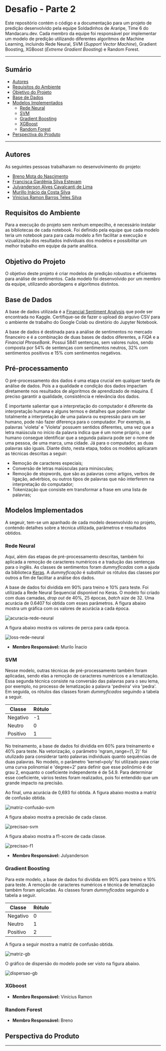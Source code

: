 # Desafio - Parte 2

Este repositório contém o código e a documentação para um projeto de predição desenvolvido pela equipe Soldadinhos de Araripe, Time 6 do Mandacaru.dev. Cada membro da equipe foi responsável por implementar um modelo de predição utilizando diferentes algoritmos de Machine Learning, incluindo Rede Neural, SVM (*Support Vector Machine*), Gradient Boosting, XGBoost (*Extreme Gradient Boosting*) e Random Forest. 

*******
## Sumário

 - [Autores](#autores)
 - [Requisitos do Ambiente](#requisitos)
 - [Objetivo do Projeto](#objetivo)
 - [Base de Dados](#dataset)
 - [Modelos Implementados](#modelos)
   - [Rede Neural](#rede-neural)
   - [SVM](#svm)
   - [Gradient Boosting](#gb)
   - [XGBoost](#xgb)
   - [Random Forest](#rf)
 - [Perspectiva do Produto](#produto)

*******

<div id = 'autores' />
  
## Autores 

As seguintes pessoas trabalharam no desenvolvimento do projeto:

- [Breno Mota do Nascimento](https://github.com/Escumalha)
- [Francisca Gardênia Silva Estevam](https://github.com/gardeniaestevam)
- [Julyanderson Alves Cavalcanti de Lima](https://github.com/ansderson122)
- [Murillo Inácio da Costa Silva](https://github.com/likotrico)
- [Vinicius Ramon Barros Teles Silva](https://github.com/ViniRamon1)

<div id = 'requisitos' />

## Requisitos do Ambiente

Para a execução do projeto sem nenhum empecilho, é necessário instalar as bibliotecas de cada notebook. Foi definido pela equipe que cada modelo teria um notebook para para cada modelo a fim facilitar a execução e vizualização dos resultados individuais dos modelos e possibilitar um melhor trabalho em equipe da parte analitica.

<div id = 'objetivo' />

## Objetivo do Projeto

O objetivo deste projeto é criar modelos de predição robustos e eficientes para análise de sentimentos. Cada modelo foi desenvolvido por um membro da equipe, utilizando abordagens e algoritmos distintos.

<div id = 'dataset' />

## Base de Dados

A base de dados utilizada é a [Financial Sentiment Analysis](https://www.kaggle.com/datasets/sbhatti/financial-sentiment-analysis) que pode ser encontrada no Kaggle. Certifique-se de fazer o upload do arquivo CSV para o ambiente de trabalho do Google Colab ou diretório do Jupyter Notebook.

A base de dados é destinada para a análise de sentimentos no mercado financeiro e é a combinação de duas bases de dados diferentes, a *FiQA* e a *Financial PhraseBank*. Possui 5841 sentenças, sem valores nulos, sendo composta por 54% de sentenças com sentimentos neutros, 32% com sentimentos positivos e 15% com sentimentos negativos.

<div id = 'prepro' />

## Pré-processamento 

O pré-processamento dos dados é uma etapa crucial em qualquer tarefa de análise de dados. Pois a a qualidade e condição dos dados impactam diretamente nos resultados de algoritmos de aprendizado de máquina. É preciso garantir a qualidade, consistência e relevância dos dados. 

É importante salientar que a interpretação do computador é diferente da interpretação humana e alguns termos e detalhes que podem mudar totalmente a interpretação de uma palavra ou expressão para um ser humano, pode não fazer diferença para o computador. Por exemplo, as palavras 'violeta' e 'Violeta' possuem sentidos diferentes, uma vez que a letra maiúscula no início da palavra indica que é um nome próprio, o ser humano consegue identificar que a segunda palavra pode ser o nome de uma pessoa, de uma marca, uma cidade. Já para o computador, as duas palavras são iguais. Diante disto, nesta etapa, todos os modelos aplicaram as técnicas descritas a seguir:

- Remoção de caracteres especiais;
- Conversão de letras maiúsculas para minúsculas;
- Remoção de stopwords, que são as palavras como artigos, verbos de ligação, advérbios, ou outros tipos de palavras que não interferem na interpretação do computador;
- Tokenização que consiste em transformar a frase em uma lista de palavras;

<div id = 'modelos' />

## Modelos Implementados

A segeuir, tem-se um apanhado de cada modelo desenvolvido no projeto, contendo detalhes sobre a técnica utilizada, parâmetros e resultados obtidos. 

<div id='rede-neural'/>
 
### Rede Neural

Aqui, além das etapas de pré-processamento descritas, também foi aplicada a remoção de caracteres numéricos e a tradução das sentenças para o inglês. As classes de sentimentos foram *dummyficadas* com a ajuda da biblioteca [Keras](https://keras.io/). A *dummyficação* é substituir os rótulos das classes por outros a fim de facilitar a análise dos dados. 

A base de dados foi dividida em 90% para treino e 10% para teste. Foi utilizada a Rede Neural Sequencial disponível no Keras. O modelo foi criado com duas camadas, *drop out* de 40%, 25 épocas, *batch size* de 32. Uma acurácia de 0.6407 foi obtida com esses parâmetros. A figura abaixo mostra um gráfica com os valores de acurácia a cada época. 

![acuracia-rede-neural](https://github.com/gardeniaestevam/time6-mandacaru.dev/assets/72508388/f775acd5-d900-4915-8f20-f7d741412409)

A figura abaixo mostra os valores de perca para cada época.

![loss-rede-neural](https://github.com/gardeniaestevam/time6-mandacaru.dev/assets/72508388/ff75d86f-aaaa-4546-b524-0d4e54a17074)

* **Membro Responsável:** Murilo Ínacio

<div id='svm'/>

### SVM 

Nesse modelo, outras técnicas de pré-processamento também foram aplicadas, sendo elas a remoção de caracteres numéricos e a lematização. Essa segunda técnica consiste na conversão das palavras para o seu lema, por exemplo, no processo de lematização a palavra 'pedreira' vira 'pedra'. Em seguida, os rótulos das classes foram *dummyficados* seguindo a tabela a seguir.

Classe   | Rótulo
--------- | ------
Negativo | -1
Neutro | 0
Positivo | 1

No treinamento, a base de dados foi dividida em 60% para treinamento e 40% para teste. Na vetorização, o parâmetro 'ngram_range=(1, 2)' foi utulizado para considerar tanto palavras individuais quanto sequências de duas palavras. No modelo, o parâmetro 'kernel=poly' foi utilizado para criar uma curva polinomial e 'degree=2' para definir que esse polinômio é de grau 2, enquanto o coeficiente independente é de 54.9. Para determinar esse coeficiente, vários testes foram realizados, pois foi entendido que um grande impacto na precisão.

Ao final, uma acurácia de 0,693 foi obtida. A figura abaixo mostra a matriz de confusão obtida.

![matriz-confusão-svm](https://github.com/gardeniaestevam/time6-mandacaru.dev/assets/72508388/c5102c24-68f6-421d-a843-800062bea000)

A figura abaixo mostra a precisão de cada classe.

![precisao-svm](https://github.com/gardeniaestevam/time6-mandacaru.dev/assets/72508388/2740becf-31ae-43a6-9855-bb7b67c858f3)

A figura abaixo mostra a f1-score de cada classe.

![precisao-f1](https://github.com/gardeniaestevam/time6-mandacaru.dev/assets/72508388/dd91ca22-b50d-4dc3-8797-495c9b400a65)


* **Membro Responsável:** Julyanderson

<div id='gb'/>

### Gradient Boosting 

Para este modelo, a base de dados foi dividida em 90% para treino e 10% para teste. A remoção de caracteres numéricos e técnica de lematização também foram aplicadas. As classes foram *dummyficadas* seguindo a tabela a seguir.

Classe   | Rótulo
--------- | ------
Negativo | 0
Neutro | 1
Positivo | 2

A figura a seguir mostra a matriz de confusão obtida.

![matriz-gb](https://github.com/gardeniaestevam/time6-mandacaru.dev/assets/72508388/9d2ba139-13f3-4183-bfdc-b441fc382d7e)

O gráfico de dispersão do modelo pode ser visto na figura abaixo.

![dispersao-gb](https://github.com/gardeniaestevam/time6-mandacaru.dev/assets/72508388/a490816f-2526-4b4a-bb66-5268938fb37c)

<div id='xgb'/>

### XGboost

* **Membro Responsável:** Vinícius Ramon

<div id='rf'/>

### Random Forest

* **Membro Responsável:** Breno

<div id='produto'/>

## Perspectiva do Produto


*******
